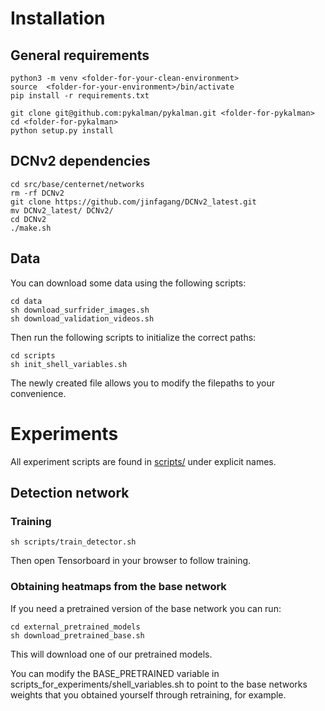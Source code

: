 # Installation 

## General requirements

```shell
python3 -m venv <folder-for-your-clean-environment>
source  <folder-for-your-environment>/bin/activate
pip install -r requirements.txt

git clone git@github.com:pykalman/pykalman.git <folder-for-pykalman>
cd <folder-for-pykalman> 
python setup.py install
```

## DCNv2 dependencies 

```shell 
cd src/base/centernet/networks
rm -rf DCNv2
git clone https://github.com/jinfagang/DCNv2_latest.git
mv DCNv2_latest/ DCNv2/ 
cd DCNv2
./make.sh
```


## Data
You can download some data using the following scripts:

```shell
cd data
sh download_surfrider_images.sh
sh download_validation_videos.sh
```

Then run the following scripts to initialize the correct paths: 

```shell
cd scripts
sh init_shell_variables.sh
```
The newly created file allows you to modify the filepaths to your convenience.

# Experiments

All experiment scripts are found in [scripts/](scripts/)  under explicit names.

## Detection network

### Training 


```shell
sh scripts/train_detector.sh
```
Then open Tensorboard in your browser to follow training. 

### Obtaining heatmaps from the base network 
If you need a pretrained version of the base network you can run: 

```shell 
cd external_pretrained_models
sh download_pretrained_base.sh 
```
This will download one of our pretrained models. 

You can modify the BASE_PRETRAINED variable in scripts_for_experiments/shell_variables.sh to point to the base networks weights that you obtained yourself through retraining, for example.
